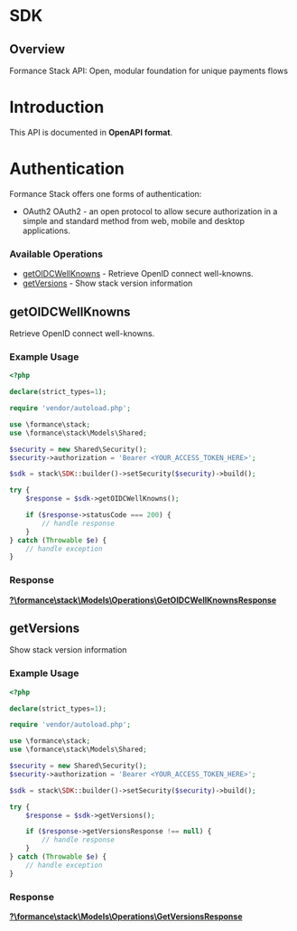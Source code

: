 # SDK


## Overview

Formance Stack API: Open, modular foundation for unique payments flows

# Introduction
This API is documented in **OpenAPI format**.

# Authentication
Formance Stack offers one forms of authentication:
  - OAuth2
OAuth2 - an open protocol to allow secure authorization in a simple
and standard method from web, mobile and desktop applications.
<SecurityDefinitions />


### Available Operations

* [getOIDCWellKnowns](#getoidcwellknowns) - Retrieve OpenID connect well-knowns.
* [getVersions](#getversions) - Show stack version information

## getOIDCWellKnowns

Retrieve OpenID connect well-knowns.

### Example Usage

```php
<?php

declare(strict_types=1);

require 'vendor/autoload.php';

use \formance\stack;
use \formance\stack\Models\Shared;

$security = new Shared\Security();
$security->authorization = 'Bearer <YOUR_ACCESS_TOKEN_HERE>';

$sdk = stack\SDK::builder()->setSecurity($security)->build();

try {
    $response = $sdk->getOIDCWellKnowns();

    if ($response->statusCode === 200) {
        // handle response
    }
} catch (Throwable $e) {
    // handle exception
}
```


### Response

**[?\formance\stack\Models\Operations\GetOIDCWellKnownsResponse](../../Models/Operations/GetOIDCWellKnownsResponse.md)**


## getVersions

Show stack version information

### Example Usage

```php
<?php

declare(strict_types=1);

require 'vendor/autoload.php';

use \formance\stack;
use \formance\stack\Models\Shared;

$security = new Shared\Security();
$security->authorization = 'Bearer <YOUR_ACCESS_TOKEN_HERE>';

$sdk = stack\SDK::builder()->setSecurity($security)->build();

try {
    $response = $sdk->getVersions();

    if ($response->getVersionsResponse !== null) {
        // handle response
    }
} catch (Throwable $e) {
    // handle exception
}
```


### Response

**[?\formance\stack\Models\Operations\GetVersionsResponse](../../Models/Operations/GetVersionsResponse.md)**


